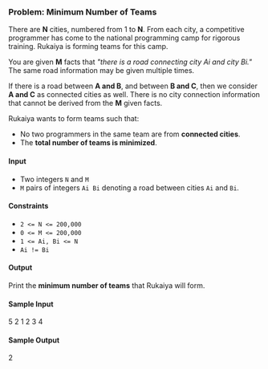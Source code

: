 ### Problem: Minimum Number of Teams

There are **N** cities, numbered from 1 to **N**. From each city, a competitive programmer has come to the national programming camp for rigorous training. Rukaiya is forming teams for this camp.

You are given **M** facts that *"there is a road connecting city Ai and city Bi."* The same road information may be given multiple times.

If there is a road between **A and B**, and between **B and C**, then we consider **A and C** as connected cities as well. There is no city connection information that cannot be derived from the **M** given facts.

Rukaiya wants to form teams such that:

- No two programmers in the same team are from **connected cities**.
- The **total number of teams is minimized**.

#### Input
- Two integers `N` and `M`  
- `M` pairs of integers `Ai Bi` denoting a road between cities `Ai` and `Bi`.

#### Constraints
- `2 <= N <= 200,000`
- `0 <= M <= 200,000`
- `1 <= Ai, Bi <= N`
- `Ai != Bi`

#### Output
Print the **minimum number of teams** that Rukaiya will form.

#### Sample Input
5 2
1 2
3 4

#### Sample Output
2
